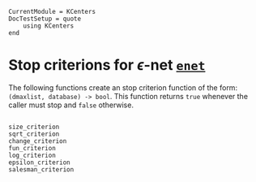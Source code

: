 ```@meta
CurrentModule = KCenters
DocTestSetup = quote
    using KCenters
end
```

# Stop criterions for $\epsilon$-net [`enet`](@ref) 

The following functions create an stop criterion function of the form: `(dmaxlist, database) -> bool`. This function returns `true` whenever the caller must stop and `false` otherwise.

```@index
```

```@docs
size_criterion
sqrt_criterion
change_criterion
fun_criterion
log_criterion
epsilon_criterion
salesman_criterion
```